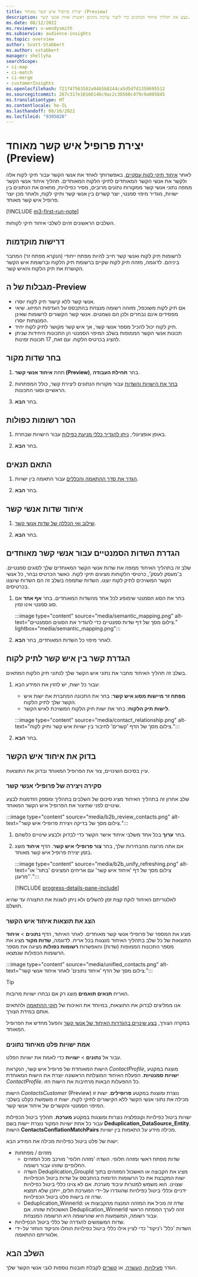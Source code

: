 ```yaml
---
title: יצירת פרופיל איש קשר מאוחד (Preview)
description: בצע את תהליך איחוד הנתונים כדי ליצור ערכת נתונים ראשית אחת אנשי קשר.
ms.date: 08/12/2022
ms.reviewer: v-wendysmith
ms.subservice: audience-insights
ms.topic: overview
author: Scott-Stabbert
ms.author: sstabbert
manager: shellyha
searchScope:
- ci-map
- ci-match
- ci-merge
- customerInsights
ms.openlocfilehash: 721f47563582a94b5b8244ca5d5d7d1350695512
ms.sourcegitcommit: 267c317e10166146c9ac2c30560c479c9a005845
ms.translationtype: HT
ms.contentlocale: he-IL
ms.lasthandoff: 08/16/2022
ms.locfileid: "9305028"
---
```

# <a name="create-a-unified-contact-profile-preview"></a>יצירת פרופיל איש קשר מאוחד (Preview)

לאחר [איחוד תיקי לקוח עסקיים](map-entities.md), באפשרותך לאחד את אנשי הקשר עבור תיקי לקוח אלה ולקשר את אנשי הקשר המאוחדים לתיקי הלקוח המאוחדים. תהליך איחוד אנשי הקשר ממפה נתוני אנשי קשר ממקורות נתונים מרובים, מסיר כפילויות, מתאים את הנתונים בין ישויות, מגדיר מיפוי סמנטי, יוצר קשרים בין אנשי קשר ותיקי לקוח, ולאחר מכן יוצר פרופיל איש קשר מאוחד.

[!INCLUDE [m3-first-run-note](includes/m3-first-run-note.md)]

השלבים הראשונים זהים לשלבי איחוד תיקי לקוחות.

## <a name="prerequisites"></a>‏‫דרישות מוקדמות‬

לרשומות תיק לקוח ואנשי קשר חייב להיות מפתח ייחודי (הנקרא מפתח זר) המחבר ביניהם. לדוגמה, מזהה תיק לקוח שקיים ברשומת תיק הלקוח וברשומת איש הקשר הקושרת את תיק הלקוח והאיש קשר.

## <a name="preview-limitations"></a>מגבלות של ה-Preview

- אנשי קשר ללא קישור תיק לקוח יוסרו.
- אם תיק לקוח משוכפל, מזוהה רשומה מנצחת בהתבסס על העדפות המיזוג. שיאי מפסידים אינם נבחרים ולכן הם נשמטים. אנשי קשר הקשורים לרשומות שאינן המנצחות יוסרו.
- תיק לקוח יכול להכיל מספר אנשי קשר, אך איש קשר מקושר לתיק לקוח יחיד.
- תכונות אנשי הקשר הממופות בשלב המיפוי הסמנטי הן התכונות היחידות שניתן להציג בכרטיס הלקוח. עם זאת, 17 תכונות זמינות.

## <a name="select-source-fields"></a>בחר שדות מקור

1. תחת **איחוד אנשי קשר (Preview)**, בחר **תחילת העבודה**.

1. [בחר את הישויות והשדות](map-entities.md) עבור מקורות הנתונים ליצירת קשר, כולל המפתחות הראשיים וסוגי התכונות.

1. בחר **הבא**.

## <a name="remove-duplicate-records"></a>הסר רשומות כפולות

1. באופן אופציונלי, [ניתן להגדיר כללי מניעת כפילות](remove-duplicates.md) עבור הישויות שבחרת.

1. בחר **הבא**.

## <a name="match-conditions"></a>התאם תנאים

1. [הגדר את סדר ההתאמה והכללים](match-entities.md) עבור התאמה בין ישויות.

1. בחר **הבא**.

## <a name="unify-contact-fields"></a>איחוד שדות אנשי קשר

1. [שילוב ואי הכללה של שדות אנשי קשר](merge-entities.md).

1. בחר **הבא**.

## <a name="define-the-semantic-fields-for-unified-contacts"></a>הגדרת השדות הסמנטיים עבור אנשי קשר מאוחדים

שלב זה בתהליך האיחוד ממפה את שדות אנשי הקשר המאוחדים שלך לסוגים סמנטיים. ב'מעסק לעסק', כרטיסי הלקוחות מציגים תיקי לקוח. כאשר הכרטיס נבחר, כל אנשי הקשר המשויכים לתיק לקוח יוצגו. השדות שתמפה בשלב זה הם השדות שיוצגו בכרטיסים.

1. בחר את הסוג הסמנטי שימופע לכל אחד מהשדות המאוחדים. בחר **אף אחד** אם סוג סמנטי אינו זמין.

   :::image type="content" source="media/semantic_mapping.png" alt-text="צילום מסך של דף שדות סמנטיים כדי להגדיר את הסוגים הסמנטיים." lightbox="media/semantic_mapping.png":::

1. לאחר מיפוי כל השדות המאוחדים, בחר **הבא**.

## <a name="set-the-relationship-between-contacts-and-accounts"></a>הגדרת קשר בין איש קשר לתיק לקוח

בשלב זה תהליך האיחוד מחבר את נתוני איש הקשר שלך לנתוני תיק הלקוח המתאים.

1. עבור כל ישות, יש להזין את המידע הבא:

   - **מפתח זר מיישות מסוג איש קשר**: בחר את התכונה המחברת את ישות איש הקשר שלך לתיק הלקוח.
   - **לישות תיק הלקוח**: בחר את ישות תיק הלקוח המשויכת לאיש הקשר.

   :::image type="content" source="media/contact_relationship.png" alt-text="צילום מסך של הדף 'קשרים' לחיבור בין ישויות איש קשר ותיק לקוח.":::

1. בחר **הבא**.

## <a name="review-contact-unification"></a>בדוק את איחוד איש הקשר

עיין בסיכום השינויים, צור את הפרופיל המאוחד ובדוק את התוצאות.

### <a name="review-and-create-contact-profiles"></a>סקירה ויצירה של פרופילי אנשי קשר

שלב אחרון זה בתהליך האיחוד מציג סיכום של השלבים בתהליך ומספק הזדמנות לבצע שינויים לפני שתיצור את הפרופיל איש הקשר המאוחד.

:::image type="content" source="media/b2b_review_contacts.png" alt-text="צילום מסך של בדיקה ויצירת פרופילי איש קשר.":::

1. בחר **ערוך** בכל אחד משלבי איחוד אישר הקשר כדי לבדוק ולבצע שינויים כלשהם.

1. אם אתה מרוצה מהבחירות שלך, בחר **צור פרופילי איש קשר**. הדף **איחוד** מוצג בזמן יצירת פרופיל איש קשר מאוחד.
  
   :::image type="content" source="media/b2b_unify_refreshing.png" alt-text="צילום מסך של דף 'איחוד איש קשר' עם אריחים המציגים 'בתור' או 'מרענן'.":::

   [!INCLUDE [progress-details-pane-include](includes/progress-details-pane.md)]

לאלגוריתם האיחוד לוקח קצת זמן להשלים ולא ניתן לשנות את התצורה עד שהיא תושלם.

### <a name="view-the-results-of-contact-unification"></a>הצג את תוצאות איחוד איש הקשר

לאחר האיחוד, הדף **נתונים** > **איחוד‎** מציג את המספר של פרופילי אנשי קשר מאוחדים. התוצאות של כל שלב בתהליך האיחוד מוצגות בכל אריח. לדוגמה, **שדות מקור** מציג את מספר התכונות הממופות (שדות) והאפשרות **רשומות כפולות** מציגה את מספר הרשומות הכפולות שנמצאו.

:::image type="content" source="media/unified_contacts.png" alt-text="צילום מסך של הדף 'איחוד נתונים' לאחר איחוד אנשי קשר.":::

> [!TIP]
> האריח **תנאים תואמים** מוצג רק אם נבחרו ישויות מרובות.

אנו ממליצים לבדוק את התוצאות, במיוחד את האיכות של [חוקי ההתאמה](data-unification-update.md#manage-match-rules) ולהתאים אותם במידת הצורך.

במקרה הצורך, [בצע שינויים בהגדרות האיחוד של אנשי קשר](data-unification-update.md) והפעל מחדש את הפרופיל המאוחד.

### <a name="verify-output-entities-from-data-unification"></a>אמת ישויות פלט מאיחוד נתונים

עבור אל **נתונים** > **ישויות** כדי לאמת את ישויות הפלט.

הישות המאוחדת של פרופיל איש קשר, הנקראת *ContactProfile*, מוצגת במקטע **ישויות סמנטיות**. הפעלת האיחוד המוצלחת הראשונה יוצרת את הישות המאוחדת *ContactProfile*. כל ההפעלות הבאות מרחיבות את הישות הזו.

הישות *ContactsCustomer*‏ (Preview‏) נוצרת ומוצגת במקטע **פרופילים**. ישות זו מכילה את נתוני אנשי הקשר ללא הקישורים לתיקי לקוח. ישות זו משמשת כקלט בשלבי המיפוי הסמנטי והקשרים של איחוד אנשי קשר.

ישויות ביטול כפילויות וקונפלציה נוצרות ומוצגות במקטע **מערכת**. תהליך ביטול הכפילות עבור כל אחת ישויות המקור נוצרת יישות בשם **Deduplication_DataSource_Entity**. הישות **ContactsConflationMatchPairs** מכילה מידע על התאמות בין ישויות.

ישות של פלט ביטול כפילויות מכילה את המידע הבא:
- מזהים / מפתחות
  - שדות מפתח ראשי ומזהה חלופי. השדה 'מזהה חלופי' מורכב מכל המזהים החלופיים שזוהו עבור רשומה.
  - השדה Deduplication_GroupId מציג את הקבוצה או האשכול המזוהים בתוך ישות המקבצת את כל הרשומות הדומות בהתבסס על שדות ביטול הכפילויות שצוינו. הוא משמש למטרות עיבוד מערכת. אם לא צוינו כללי ביטול כפילויות ידניים וכללי ביטול כפילויות שהוגדרו על-ידי המערכת חלים, ייתכן שלא תמצא שדה זה בישות פלט ביטול הכפילויות.
  - Deduplication_WinnerId: שדה זה מכיל את המזהה המנצח מהקבוצות או האשכולות שזוהו. אם Deduplication_WinnerId זהה לערך המפתח הראשי עבור רשומה, המשמעות היא שהרשומה היא הרשומה המנצחת.
- שדות המשמשים להגדרה של כללי ביטול הכפילויות.
- השדות 'כלל' ו'ניקוד' כדי לציין אילו כללי ביטול כפילויות הוחלו והניקוד הוחזר על-ידי אלגוריתם ההתאמה.

## <a name="next-step"></a>השלב הבא

הגדר [פעילויות](activities.md), [העשרה](enrichment-hub.md), או [קשרים](relationships.md) לקבלת תובנות נוספות לגבי אנשי הקשר שלך.
